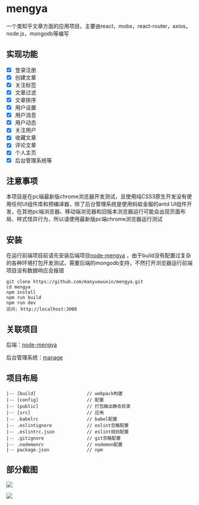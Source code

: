 # mengya
一个类知乎文章方面的应用项目，主要由react，mobx，react-router，axios，node.js，mongodb等编写

## 实现功能
- [x] 登录注册
- [x] 创建文章
- [x] 关注标签
- [x] 文章过滤
- [x] 文章排序
- [x] 用户设置
- [x] 用户消息
- [x] 用户动态
- [x] 关注用户
- [x] 收藏文章
- [x] 评论文章
- [x] 个人主页
- [x] 后台管理系统等

## 注意事项
本项目是在pc端最新版chrome浏览器开发测试，且使用纯CSS3原生开发没有使用任何UI组件库和预编译器，除了后台管理系统是使用蚂蚁金服的antd UI组件开发，在其他pc端浏览器、移动端浏览器和旧版本浏览器运行可能会出现页面布局、样式怪异行为，所以请使用最新版pc端chrome浏览器运行测试

## 安装
在运行前端项目前请先安装后端项目[node-mengya](https://github.com/manyuewuxin/node-mengya)
，由于build没有配置过复杂的各种环境打包开发测试，需要后端的mongodb支持，不然打开浏览器运行前端项目没有数据响应会报错

    git clone https://github.com/manyuewuxin/mengya.git
    cd mengya
    npm install
    npm run build
    npm run dev 
    访问: http://localhost:3000

## 关联项目
后端：[node-mengya](https://github.com/manyuewuxin/node-mengya)

后台管理系统：[manage](https://github.com/manyuewuxin/manage)

## 项目布局

    |-- [build]                   // webpack构建
    |-- [config]                  // 配置
    |-- [public]                  // 打包输出静态目录
    |-- [src]                     // 应用            
    |-- .babelrc                  // babel配置
    |-- .eslintignore             // eslint忽略配置
    |-- .eslintrc.json            // eslint规则配置
    |-- .gitignore                // git忽略配置
    |-- .nodemonrc                // nodemon配置
    |-- package.json              // npm

## 部分截图

![](./screenshots/home.gif)

![](./screenshots/user.gif)

